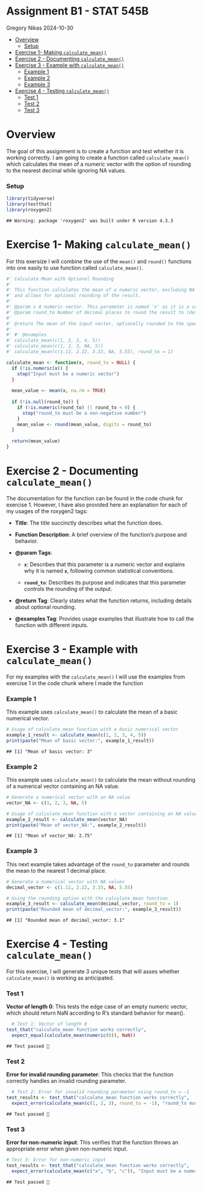Assignment B1 - STAT 545B
================
Gregory Nikas
2024-10-30

- [Overview](#overview)
  - [Setup](#setup)
- [Exercise 1- Making
  `calculate_mean()`](#exercise-1--making-calculate_mean)
- [Exercise 2 - Documenting
  `calculate_mean()`](#exercise-2---documenting-calculate_mean)
- [Exercise 3 - Example with
  `calculate_mean()`](#exercise-3---example-with-calculate_mean)
  - [Example 1](#example-1)
  - [Example 2](#example-2)
  - [Example 3](#example-3)
- [Exercise 4 - Testing
  `calculate_mean()`](#exercise-4---testing-calculate_mean)
  - [Test 1](#test-1)
  - [Test 2](#test-2)
  - [Test 3](#test-3)

# Overview

The goal of this assignment is to create a function and test whether it
is working correctly. I am going to create a function called
`calculate_mean()` which calculates the mean of a numeric vector with
the option of rounding to the nearest decimal while ignoring NA values.

### Setup

``` r
library(tidyverse)
library(testthat)
library(roxygen2)
```

    ## Warning: package 'roxygen2' was built under R version 4.3.3

# Exercise 1- Making `calculate_mean()`

For this exersize I will combine the use of the `mean()` and `round()`
functions into one easily to use function called `calculate_mean()`.

``` r
#' Calculate Mean with Optional Rounding
#'
#' This function calculates the mean of a numeric vector, excluding NA values,
#' and allows for optional rounding of the result.
#'
#' @param x A numeric vector. This parameter is named 'x' as it is a common convention in statistics to denote a variable or dataset.
#' @param round_to Number of decimal places to round the result to (default is NULL, meaning no rounding). The name 'round_to' clearly indicates its purpose of specifying how many decimal places the output should be rounded to.
#'
#' @return The mean of the input vector, optionally rounded to the specified number of decimal places. If no rounding is specified, it returns the mean as a numeric value.
#' 
#' #' @examples
#' calculate_mean(c(1, 2, 3, 4, 5))
#' calculate_mean(c(1, 2, 3, NA, 5))
#' calculate_mean(c(1.11, 2.22, 3.33, NA, 5.55), round_to = 1)

calculate_mean <- function(x, round_to = NULL) {
  if (!is.numeric(x)) {
    stop("Input must be a numeric vector")
  }
  
  mean_value <- mean(x, na.rm = TRUE)
  
  if (!is.null(round_to)) {
    if (!is.numeric(round_to) || round_to < 0) {
      stop("round_to must be a non-negative number")
    }
    mean_value <- round(mean_value, digits = round_to)
  }
  
  return(mean_value)
}
```

# Exercise 2 - Documenting `calculate_mean()`

The documentation for the function can be found in the code chunk for
exercise 1. However, I have also provided here an explanation for each
of my usages of the roxygen2 tags:

- **Title**: The title succinctly describes what the function does.

- **Function Description**: A brief overview of the function’s purpose
  and behavior.

- **@param Tags**:

  - **`x`**: Describes that this parameter is a numeric vector and
    explains why it is named **`x`**, following common statistical
    conventions.

  - **`round_to`**: Describes its purpose and indicates that this
    parameter controls the rounding of the output.

- **@return Tag**: Clearly states what the function returns, including
  details about optional rounding.

- **@examples Tag**: Provides usage examples that illustrate how to call
  the function with different inputs.

# Exercise 3 - Example with `calculate_mean()`

For my examples with the `calculate_mean()` I will use the examples from
exercise 1 in the code chunk where I made the function

### Example 1

This example uses `calculate_mean()` to calculate the mean of a basic
numerical vector.

``` r
# Usage of calculate_mean function with a basic numerical vector
example_1_result <- calculate_mean(c(1, 2, 3, 4, 5))
print(paste("Mean of basic vector:", example_1_result))
```

    ## [1] "Mean of basic vector: 3"

### Example 2

This example uses `calculate_mean()` to calculate the mean without
rounding of a numerical vector containing an NA value.

``` r
# Generate a numerical vector with an NA value
vector_NA <- c(1, 2, 3, NA, 5)

# Usage of calculate_mean function with a vector containing an NA value
example_2_result <- calculate_mean(vector_NA)
print(paste("Mean of vector_NA:", example_2_result))
```

    ## [1] "Mean of vector_NA: 2.75"

### Example 3

This next example takes advantage of the `round_to` parameter and rounds
the mean to the nearest 1 decimal place.

``` r
# Generate a numerical vector with NA values
decimal_vector <- c(1.11, 2.22, 3.33, NA, 5.55)

# Using the rounding option with the calculate_mean function
example_3_result <- calculate_mean(decimal_vector, round_to = 1)
print(paste("Rounded mean of decimal_vector:", example_3_result))
```

    ## [1] "Rounded mean of decimal_vector: 3.1"

# Exercise 4 - Testing `calculate_mean()`

For this exercise, I will generate 3 unique tests that will asses
whether `calculate_mean()` is working as anticipated.

### Test 1

**Vector of length 0**: This tests the edge case of an empty numeric
vector, which should return NaN according to R’s standard behavior for
mean().

``` r
  # Test 1: Vector of length 0
test_that("calculate_mean function works correctly",
  expect_equal(calculate_mean(numeric(0)), NaN))
```

    ## Test passed 🥇

### Test 2

**Error for invalid rounding parameter**: This checks that the function
correctly handles an invalid rounding parameter.

``` r
  # Test 2: Error for invalid rounding parameter using round_to = -1
test_results <- test_that("calculate_mean function works correctly",
  expect_error(calculate_mean(c(1, 2, 3), round_to = -1), "round_to must be a non-negative number"))
```

    ## Test passed 🥳

### Test 3

**Error for non-numeric input**: This verifies that the function throws
an appropriate error when given non-numeric input.

``` r
# Test 3: Error for non-numeric input
test_results <- test_that("calculate_mean function works correctly",
  expect_error(calculate_mean(c("a", "b", "c")), "Input must be a numeric vector"))
```

    ## Test passed 🌈
